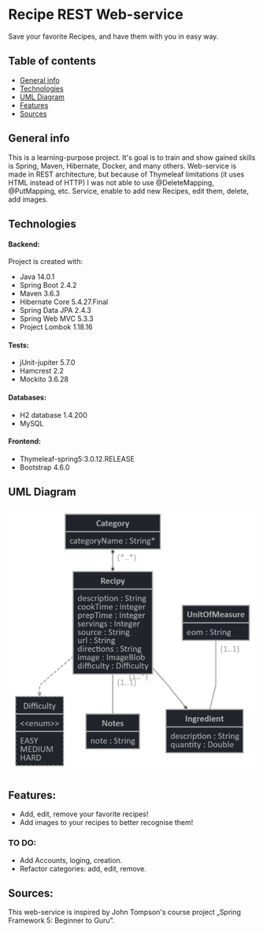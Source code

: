 # Recipe REST Web-service
Save your favorite Recipes, and have them with you in easy way.

## Table of contents
* [General info](#general-info)
* [Technologies](#technologies)
* [UML Diagram](#uml-diagram)
* [Features](#features)
* [Sources](#sources)

## General info
This is a learning-purpose project. It's goal is to train and show gained skills is Spring, Maven, Hibernate, Docker, and many others.
Web-service is made in REST architecture, but because of Thymeleaf limitations (it uses HTML instead of HTTP) I was not able to use @DeleteMapping, @PutMapping, etc.
Service, enable to add new Recipes, edit them, delete, add images. 
	
## Technologies
#### Backend:
Project is created with:
* Java 14.0.1
* Spring Boot 2.4.2
* Maven 3.6.3
* Hibernate Core 5.4.27.Final
* Spring Data JPA 2.4.3
* Spring Web MVC 5.3.3
* Project Lombok 1.18.16

#### Tests:
* jUnit-jupiter 5.7.0
* Hamcrest 2.2
* Mockito 3.6.28

#### Databases:
* H2 database 1.4.200
* MySQL

#### Frontend:
* Thymeleaf-spring5:3.0.12.RELEASE
* Bootstrap 4.6.0

## UML Diagram
![UML Diagram](./jhipster-jdl.png)

## Features:
* Add, edit, remove your favorite recipes!
* Add images to your recipes to better recognise them!

### TO DO:
* Add Accounts, loging, creation.
* Refactor categories: add, edit, remove.

## Sources:
This web-service is inspired by John Tompson's course project „Spring Framework 5: Beginner to Guru”.
